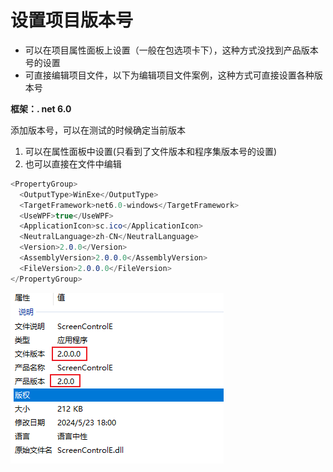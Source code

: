# 设置项目版本号

- 可以在项目属性面板上设置（一般在包选项卡下），这种方式没找到产品版本号的设置
- 可直接编辑项目文件，以下为编辑项目文件案例，这种方式可直接设置各种版本号

**框架：. net 6.0**

添加版本号，可以在测试的时候确定当前版本

1. 可以在属性面板中设置(只看到了文件版本和程序集版本号的设置)
2. 也可以直接在文件中编辑

```C#
<PropertyGroup>
  <OutputType>WinExe</OutputType>
  <TargetFramework>net6.0-windows</TargetFramework>
  <UseWPF>true</UseWPF>
  <ApplicationIcon>sc.ico</ApplicationIcon>
  <NeutralLanguage>zh-CN</NeutralLanguage>
  <Version>2.0.0</Version>
  <AssemblyVersion>2.0.0.0</AssemblyVersion>
  <FileVersion>2.0.0.0</FileVersion>
</PropertyGroup>
```
![1717635499500](image/项目版本号/1717635499500.png)